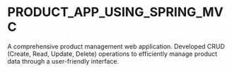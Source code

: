 # PRODUCT_APP_USING_SPRING_MVC
A comprehensive product management web application. Developed CRUD (Create, Read, Update, Delete) operations to efficiently manage product data through a user-friendly interface.
